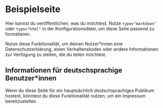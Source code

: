 # Beispielseite

Hier kannst du veröffentlichen, was du möchtest. Nutze ``type="markdown"`` oder ``type="html"`` in der Konfigurationsdatei, um diese Seite passend zu formatieren.

Nutze diese Funktionalität, um deinen Nutzer*innen eine Datenschutzerklärung, einen Verhaltenskodex oder andere Informationen zur Verfügung zu stellen, die du teilen möchtest.

## Informationen für deutschsprachige Benutzer*innen

Wenn du diese Seite für ein hauptsächlich deutschsprachiges Publikum hostest, könntest du diese Funktionalität nutzen, um ein Impressum bereitzustellen.